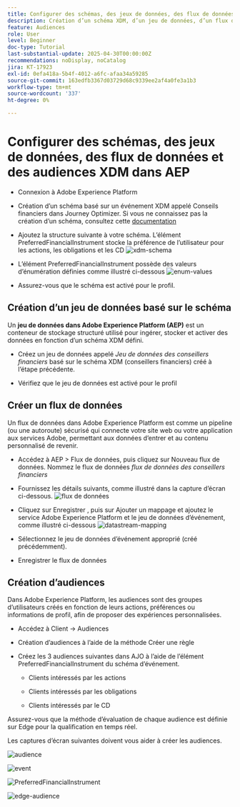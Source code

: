 ```yaml
---
title: Configurer des schémas, des jeux de données, des flux de données et des audiences XDM dans AEP
description: Création d’un schéma XDM, d’un jeu de données, d’un flux de données et d’audiences
feature: Audiences
role: User
level: Beginner
doc-type: Tutorial
last-substantial-update: 2025-04-30T00:00:00Z
recommendations: noDisplay, noCatalog
jira: KT-17923
exl-id: 0efa418a-5b4f-4012-a6fc-afaa34a59285
source-git-commit: 163edfb3367d03729d68c9339ee2af4a0fe3a1b3
workflow-type: tm+mt
source-wordcount: '337'
ht-degree: 0%

---
```


# Configurer des schémas, des jeux de données, des flux de données et des audiences XDM dans AEP

* Connexion à Adobe Experience Platform

* Création d’un schéma basé sur un événement XDM appelé Conseils financiers dans Journey Optimizer. Si vous ne connaissez pas la création d’un schéma, consultez cette [documentation](https://experienceleague.adobe.com/en/docs/experience-platform/xdm/tutorials/create-schema-ui)

* Ajoutez la structure suivante à votre schéma. L’élément PreferredFinancialInstrument stocke la préférence de l’utilisateur pour les actions, les obligations et les CD
  ![xdm-schema](assets/xdm-schema.png)

* L’élément PreferredFinancialInstrument possède des valeurs d’énumération définies comme illustré ci-dessous
  ![enum-values](assets/enum-values.png)

* Assurez-vous que le schéma est activé pour le profil.

## Création d’un jeu de données basé sur le schéma

Un **jeu de données dans Adobe Experience Platform (AEP)** est un conteneur de stockage structuré utilisé pour ingérer, stocker et activer des données en fonction d’un schéma XDM défini.

* Créez un jeu de données appelé _Jeu de données des conseillers financiers_ basé sur le schéma XDM (conseillers financiers) créé à l’étape précédente.

* Vérifiez que le jeu de données est activé pour le profil

## Créer un flux de données

Un flux de données dans Adobe Experience Platform est comme un pipeline (ou une autoroute) sécurisé qui connecte votre site web ou votre application aux services Adobe, permettant aux données d’entrer et au contenu personnalisé de revenir.

* Accédez à AEP > Flux de données, puis cliquez sur Nouveau flux de données. Nommez le flux de données _flux de données des conseillers financiers_

* Fournissez les détails suivants, comme illustré dans la capture d’écran ci-dessous.
  ![flux de données](assets/datastream.png)
* Cliquez sur Enregistrer , puis sur Ajouter un mappage et ajoutez le service Adobe Experience Platform et le jeu de données d’événement, comme illustré ci-dessous
  ![datastream-mapping](assets/datastream-service.png)

* Sélectionnez le jeu de données d’événement approprié (créé précédemment).

* Enregistrer le flux de données

## Création d’audiences

Dans Adobe Experience Platform, les audiences sont des groupes d’utilisateurs créés en fonction de leurs actions, préférences ou informations de profil, afin de proposer des expériences personnalisées.

* Accédez à Client -> Audiences
* Création d’audiences à l’aide de la méthode Créer une règle

* Créez les 3 audiences suivantes dans AJO à l’aide de l’élément PreferredFinancialInstrument du schéma d’événement.

   * Clients intéressés par les actions

   * Clients intéressés par les obligations

   * Clients intéressés par le CD

Assurez-vous que la méthode d’évaluation de chaque audience est définie sur Edge pour la qualification en temps réel.

Les captures d’écran suivantes doivent vous aider à créer les audiences.

![audience](assets/rule-based-audience.png)

![event](assets/event-attribute.png)


![PreferredFinancialInstrument](assets/stock-customers.png)

![edge-audience](assets/audience-edge.png)
